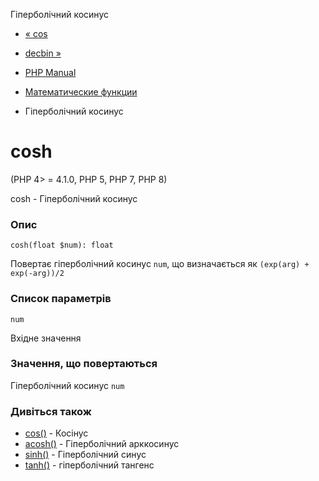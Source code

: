 Гіперболічний косинус

-   [« cos](function.cos.html)
    
-   [decbin »](function.decbin.html)
    
-   [PHP Manual](index.html)
    
-   [Математические функции](ref.math.html)
    
-   Гіперболічний косинус
    

# cosh

(PHP 4> = 4.1.0, PHP 5, PHP 7, PHP 8)

cosh - Гіперболічний косинус

### Опис

```methodsynopsis
cosh(float $num): float
```

Повертає гіперболічний косинус `num`, що визначається як `(exp(arg) + exp(-arg))/2`

### Список параметрів

`num`

Вхідне значення

### Значення, що повертаються

Гіперболічний косинус `num`

### Дивіться також

-   [cos()](function.cos.html) - Косінус
-   [acosh()](function.acosh.html) - Гіперболічний арккосинус
-   [sinh()](function.sinh.html) - Гіперболічний синус
-   [tanh()](function.tanh.html) - гіперболічний тангенс